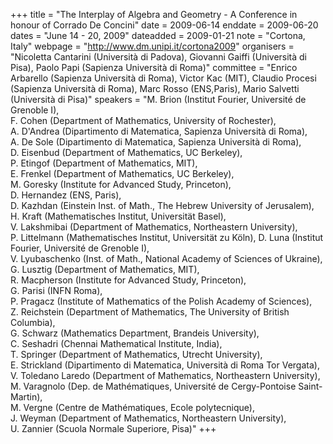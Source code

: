 +++
title = "The Interplay of Algebra and Geometry - A Conference in honour of Corrado De Concini"
date = 2009-06-14
enddate = 2009-06-20
dates = "June 14 - 20, 2009"
dateadded = 2009-01-21
note = "Cortona, Italy"
webpage = "http://www.dm.unipi.it/cortona2009"
organisers = "Nicoletta Cantarini (Università di Padova), 
Giovanni Gaiffi (Università di Pisa), 
Paolo Papi (Sapienza Università di Roma)"
committee = "Enrico Arbarello (Sapienza Università di Roma), Victor Kac (MIT), 
Claudio Procesi (Sapienza Università di Roma),  Marc Rosso (ENS,Paris), 
Mario Salvetti (Università di Pisa)"
speakers = "M. Brion (Institut Fourier, Université de Grenoble I),  
F.  Cohen (Department of Mathematics, University of Rochester),    
A. D'Andrea (Dipartimento di Matematica, Sapienza Università di Roma),  
A. De Sole (Dipartimento di Matematica, Sapienza Università di Roma),   
D. Eisenbud (Department of Mathematics, UC Berkeley),    
P.  Etingof (Department of Mathematics, MIT),   
E.  Frenkel (Department of Mathematics, UC Berkeley),    
M. Goresky (Institute for Advanced Study, Princeton),    
D. Hernandez (ENS, Paris),    
D. Kazhdan (Einstein Inst. of Math., The Hebrew University of Jerusalem),   
H. Kraft (Mathematisches Institut, Universität Basel),    
V.  Lakshmibai (Department of Mathematics, Northeastern University),  
P.  Littelmann (Mathematisches Institut, Universität zu Köln), 
D. Luna (Institut Fourier,  Université de Grenoble I),    
V. Lyubaschenko (Inst. of Math., National Academy of Sciences of Ukraine),   
G. Lusztig (Department of Mathematics, MIT),    
R. Macpherson (Institute for Advanced Study, Princeton),    
G. Parisi (INFN Roma),    
P. Pragacz (Institute of Mathematics of the Polish Academy of Sciences),   
Z. Reichstein (Department of Mathematics, The University of British Columbia),      
G. Schwarz (Mathematics Department, Brandeis University),     
C. Seshadri (Chennai Mathematical Institute, India),    
T.  Springer (Department of Mathematics, Utrecht University),     
E.  Strickland (Dipartimento di Matematica, Università di Roma Tor Vergata),   
V.  Toledano Laredo (Department of Mathematics, Northeastern University),    
M. Varagnolo (Dep. de Mathématiques, Université de Cergy-Pontoise Saint-Martin),    
M. Vergne (Centre de Mathématiques, Ecole polytecnique),    
J. Weyman (Department of Mathematics, Northeastern University),     
U. Zannier (Scuola Normale Superiore, Pisa)"
+++
